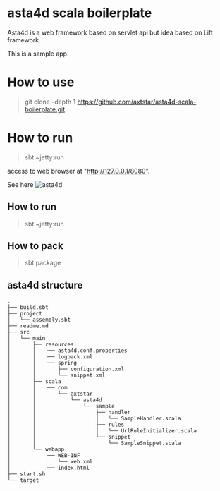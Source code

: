 # asta4d scala boilerplate

Asta4d is a web framework based on servlet api but idea based on Lift framework.

This is a sample app.

# How to use

> git clone -depth 1 https://github.com/axtstar/asta4d-scala-boilerplate.git <your-project-name>

# How to run

> sbt ~jetty:run

access to web browser at "http://127.0.0.1/8080".

See here ![asta4d](https://github.com/astamuse/asta4d)

## How to run

> sbt ~jetty:run

## How to pack

> sbt package

## asta4d structure

```
.
├── build.sbt
├── project
│   └── assembly.sbt
├── readme.md
├── src
│   └── main
│       ├── resources
│       │   ├── asta4d.conf.properties
│       │   ├── logback.xml
│       │   └── spring
│       │       ├── configuration.xml
│       │       └── snippet.xml
│       ├── scala
│       │   └── com
│       │       └── axtstar
│       │           └── asta4d
│       │               └── sample
│       │                   ├── handler
│       │                   │   └── SampleHandler.scala
│       │                   ├── rules
│       │                   │   └── UrlRuleInitializer.scala
│       │                   └── snippet
│       │                       └── SampleSnippet.scala
│       └── webapp
│           ├── WEB-INF
│           │   └── web.xml
│           └── index.html
├── start.sh
└── target
```